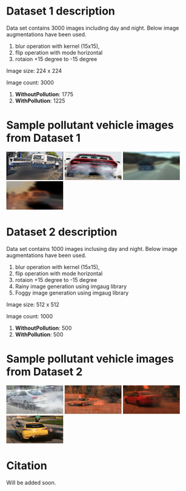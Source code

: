 # Dataset 1 description
Data set contains 3000 images including day and night.
Below image augmentations have been used.
1. blur operation with kernel (15x15), 
2. flip operation with mode horizontal
3. rotaion  +15 degree to -15 degree

Image size: 224 x 224

Image count: 3000
1. **WithoutPollution**: 	1775 
2. **WithPollution**: 	    1225

# Sample pollutant vehicle images from Dataset 1
<img width="150" height="75" src="samples/sample_1_1.jpg"/> <img width="150" height="75" src="samples/sample_1_2.jpg"/> <img width="150" height="75" src="samples/sample_1_3.jpg"/> <img width="150" height="75" src="samples/sample_1_4.jpg"/>

# Dataset 2 description
Data set contains 1000 images inclusing day and night.
Below image augmentations have been used.
1. blur operation with kernel (15x15), 
2. flip operation with mode horizontal
3. rotaion  +15 degree to -15 degree
4. Rainy image generation using imgaug library
5. Foggy image generation using imgaug library

Image size: 512 x 512


Image count: 1000
1. **WithoutPollution**: 	500 
2. **WithPollution**: 	    500
	
	
# Sample pollutant vehicle images from Dataset 2
<img width="150" height="75" src="samples/sample_2_1.png"/> <img width="150" height="75" src="samples/sample_2_2.png"/> <img width="150" height="75" src="samples/sample_2_3.png"/> <img width="150" height="75" src="samples/sample_2_4.png"/>
	
	
# Citation
Will be added soon.
